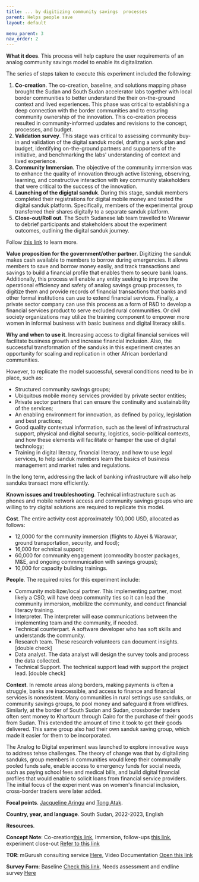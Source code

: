 ```yaml
---
title: ... by digitizing community savings  processes
parent: Helps people save
layout: default

menu_parent: 3
nav_order: 2
---
```




**What it does**. 
This process will help capture the user requirements of an analog community savings model to enable its digitalization.

The series of steps taken to execute this experiment included the following:

1. **Co-creation**. The co-creation, baseline, and solutions mapping phase brought the Sudan and South Sudan accelerator labs together with local border communities to better understand the their on-the-ground context and lived experiences. This phase was critical to establishing a deep connection with the border communities and to ensuring community ownership of the innovation. This co-creation process resulted in community-informed updates and revisions to the concept, processes, and budget.
2. **Validation survey**. This stage was critical to assessing community buy-in and validation of the digital sanduk model, drafting a work plan and budget, identifying on-the-ground partners and supporters of the initiative, and benchmarking the labs' understanding of context and lived experience.
3. **Community Immersion**. The objective of the community immersion was to enhance the quality of innovation through active listening, observing, learning, and constructive interaction with key community stakeholders that were critical to the success of the innovation.  
4. **Launching of the digigtal sanduk**. During this stage, sanduk members completed their registrations for digital mobile money and tested the digital sanduk platform. Specifically, members of the experimental group transferred their shares digitally to a separate sanduk platform.
5. **Close-out/Roll out**. The South Sudanese lab team travelled to Warawar to debrief participants and stakeholders about the experiment outcomes, outlining the digital sanduk journey. 

Follow [this link](https://github.com/UNDP-Accelerator-Labs/Financial-inclusion-toolkit/blob/main/3_Save/The%20Experiment%20Journey.pdf) to learn more.

**Value proposition for the government/other partner**.
Digitizing the sanduk makes cash available to members to borrow during emergencies. It allows members to save and borrow money easily, and track transactions and savings to build a financial profile that enables them to secure bank loans. Additionally, this process will enable any entity seeking to improve the operational efficiency and safety of analog savings group processes, to digitize them and provide records of financial transactions that banks and other formal institutions can use to extend financial services. Finally, a private sector company can use this process as a form of R&D to develop a financial services product to serve excluded rural communities. Or civil society organizations may utilize the training component to empower more women in informal business with basic business and digital literacy skills.

**Why and when to use it**. Increasing access to digital financial services will facilitate business growth and increase financial inclusion. Also, the successful transformation of the sanduks in this experiment creates an opportunity for scaling and replication in other African borderland communities. 

However, to replicate the model successful, several conditions need to be in place, such as:
 - Structured community savings groups;
 - Ubiquitous mobile money services provided by private sector entities;
 - Private sector partners that can ensure the continuity and sustainability of the services;
 - An enabling environment for innovation, as defined by policy, legislation and best practices;
 - Good quality contextual information, such as the level of infrastructural support, physical and digital security, logistics, socio-political contexts, and how these elements will facilitate or hamper the use of digital technology;
 - Training in digital literacy, financial literacy, and how to use legal services, to help sanduk members learn the basics of business management and market rules and regulations.

In the long term, addressing the lack of banking infrastructure will also help sanduks transact more efficiently.

**Known issues and troubleshooting**. Technical infrastructure such as phones and mobile network access and community savings groups who are willing to try digital solutions are required to replicate this model.

**Cost**. 
The entire activity cost approximately 100,000 USD, allocated as follows:
 - 12,0000 for the community immersion (flights to Abyei & Warawar, ground transportation, security, and food); 
 - 16,000 for echnical support;
 - 60,000 for community engagement (commodity booster packages, M&E, and ongoing commmunication with savings groups);
 - 10,000 for capacity building trainings.

**People**.
The required roles for this experiment include:

 - Community mobilizer/local partner. This implementing partner, most likely a CSO, will have deep community ties so it can lead the community immersion, mobilize the community, and conduct financial literacy training.
 - Interpreter. The interpreter will ease communications between the implementing team and the community, if needed.
 - Technical counterpart. A software developer who has soft skills and understands the community.
 - Research team. These research volunteers can document insights. [double check]
 - Data analyst. The data analyst will design the survey tools and process the data collected.
 - Technical Support. The technical support lead with support the project lead. [double check]

**Context**. In remote areas along borders, making payments is often a struggle, banks are inaccessible, and access to finance and financial services is nonexistent. Many communities in rural settings use sanduks, or community savings groups, to pool money and safeguard it from wildfires. Similarly, at the border of South Sudan and Sudan, crossborder traders often sent money to Khartoum through Cairo for the purchase of their goods from Sudan. This extended the amount of time it took to get their goods delivered. This same group also had their own sanduk saving group, which made it easier for them to be incorporated.

The Analog to Digital experiment was launched to explore innovative ways to address tehse challenges. The theory of change was that by digitalizing sanduks, group members in communities would keep their communally pooled funds safe, enable access to emergency funds for social needs, such as paying school fees and medical bills, and build digital financial profiles that would enable to solicit loans from financial service providers. The initial focus of the experiment was on women's financial inclusion, cross-border traders were later added. 

**Focal points**. [Jacqueline Aringu](/Financial-inclusion-toolkit/contributors/Jacqueline-Poni-Aringu.html) and [Tong Atak](/Financial-inclusion-toolkit/contributors/Tong-Atak.html).

**Country, year, and language**.
South Sudan, 2022-2023, English

**Resources**.

**Concept Note**: Co-creation[this link](https://github.com/UNDP-Accelerator-Labs/Financial-inclusion-toolkit/blob/main/3_Save/Concept%20Note_%20Baseline%20Survey%20and%20Sensitization%20(Sanduk%20Experiemnt).pdf), Immersion, follow-ups [this link](https://github.com/UNDP-Accelerator-Labs/Financial-inclusion-toolkit/blob/main/3_Save/Concept%20Note_%20Baseline%20Survey%20and%20Sensitization%20(Sanduk%20Experiemnt).pdf), experiment close-out [Refer to this link](https://github.com/UNDP-Accelerator-Labs/Financial-inclusion-toolkit/blob/main/3_Save/Joint%20ABC%20and%20AccLab%20closing%20mission%20for%20the%20Digital%20Sanduk%20experiment.pdf)

**TOR**: mGurush consulting service [Here](https://github.com/UNDP-Accelerator-Labs/Financial-inclusion-toolkit/blob/main/3_Save/Concept%20M%26E%20mission%20-%20M-Gurush%20Analogue%20mapping%20of%20Sanduks%20(1).pdf), Video Documentation [Open this link](https://github.com/UNDP-Accelerator-Labs/Financial-inclusion-toolkit/blob/main/3_Save/TOR%20Video%20Documentation.pdf) 

**Survey Form**: Baseline [Check this link](https://github.com/UNDP-Accelerator-Labs/Financial-inclusion-toolkit/blob/main/3_Save/Revised%20Sanduk%20Baseline%20Questionnare%202-March%202022.pdf), Needs assessment and endline survey [Here](https://github.com/UNDP-Accelerator-Labs/Financial-inclusion-toolkit/blob/main/3_Save/Concept_%20Endline%20Survey%20of%20Sanduk.pdf)
